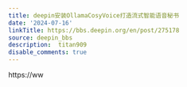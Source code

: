 ```yaml
---
title: deepin安装OllamaCosyVoice打造流式智能语音秘书
date: '2024-07-16'
linkTitle: https://bbs.deepin.org/en/post/275178
source: deepin_bbs
description:  titan909 
disable_comments: true
---
```

https://ww
